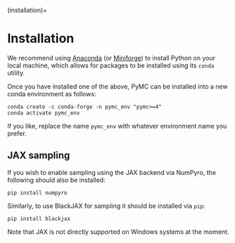 (installation)=
# Installation

We recommend using [Anaconda](https://www.anaconda.com/) (or [Miniforge](https://github.com/conda-forge/miniforge)) to install Python on your local machine, which allows for packages to be installed using its `conda` utility.

Once you have installed one of the above, PyMC can be installed into a new conda environment as follows:

```console
conda create -c conda-forge -n pymc_env "pymc>=4"
conda activate pymc_env
```
If you like, replace the name `pymc_env` with whatever environment name you prefer.


## JAX sampling

If you wish to enable sampling using the JAX backend via NumPyro, the following should also be installed:

```console
pip install numpyro
```

Similarly, to use BlackJAX for sampling it should be installed via `pip`:

```console
pip install blackjax
```

Note that JAX is not directly supported on Windows systems at the moment.
